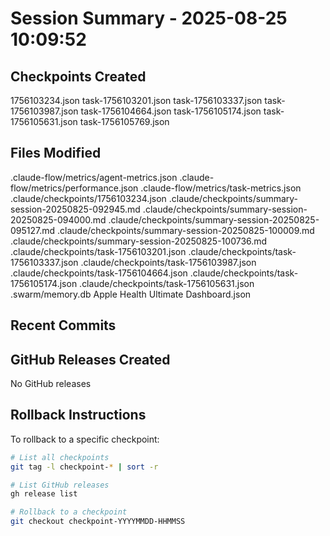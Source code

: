 # Session Summary - 2025-08-25 10:09:52

## Checkpoints Created
1756103234.json
task-1756103201.json
task-1756103337.json
task-1756103987.json
task-1756104664.json
task-1756105174.json
task-1756105631.json
task-1756105769.json

## Files Modified
.claude-flow/metrics/agent-metrics.json
.claude-flow/metrics/performance.json
.claude-flow/metrics/task-metrics.json
.claude/checkpoints/1756103234.json
.claude/checkpoints/summary-session-20250825-092945.md
.claude/checkpoints/summary-session-20250825-094000.md
.claude/checkpoints/summary-session-20250825-095127.md
.claude/checkpoints/summary-session-20250825-100009.md
.claude/checkpoints/summary-session-20250825-100736.md
.claude/checkpoints/task-1756103201.json
.claude/checkpoints/task-1756103337.json
.claude/checkpoints/task-1756103987.json
.claude/checkpoints/task-1756104664.json
.claude/checkpoints/task-1756105174.json
.claude/checkpoints/task-1756105631.json
.swarm/memory.db
Apple Health Ultimate Dashboard.json

## Recent Commits


## GitHub Releases Created
No GitHub releases

## Rollback Instructions
To rollback to a specific checkpoint:
```bash
# List all checkpoints
git tag -l checkpoint-* | sort -r

# List GitHub releases
gh release list

# Rollback to a checkpoint
git checkout checkpoint-YYYYMMDD-HHMMSS
```
